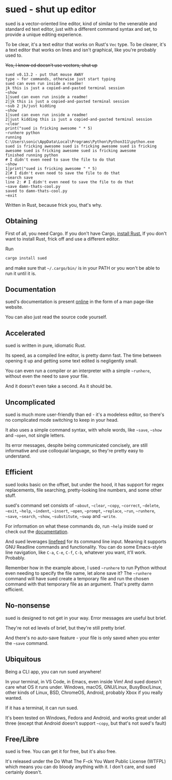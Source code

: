 # sued - shut up editor

sued is a vector-oriented line editor, kind of similar to the venerable and standard ed text editor, just with a different command syntax and set, to provide a unique editing experience.

To be clear, it's a text editor that works on Rust's `Vec` type. To be clearer, it's a text editor that works on lines and isn't graphical, like you're probably used to.

~~Yes, I know ed doesn't use vectors, shut up~~

```sued
sued v0.13.2 - put that mouse AWAY
type ~ for commands, otherwise just start typing
sued can even run inside a readme!
jk this is just a copied-and-pasted terminal session
~show
1│sued can even run inside a readme!
2│jk this is just a copied-and-pasted terminal session
~sub 2 jk/just kidding
~show
1│sued can even run inside a readme!
2│just kidding this is just a copied-and-pasted terminal session
~clear
print("sued is fricking awesome " * 5)
~runhere python
running C:\Users\sonic\AppData\Local\Programs\Python\Python311\python.exe
sued is fricking awesome sued is fricking awesome sued is fricking awesome sued is fricking awesome sued is fricking awesome 
finished running python
# I didn't even need to save the file to do that
~show
1│print("sued is fricking awesome " * 5)
2│# I didn't even need to save the file to do that
~search save
line 2: # I didn't even need to save the file to do that
~save damn-thats-cool.py
saved to damn-thats-cool.py
~exit
```

Written in Rust, because frick you, that's why.

## Obtaining

First of all, you need Cargo. If you don't have Cargo, [install Rust.](https://www.rust-lang.org/learn/get-started) If you don't want to install Rust, frick off and use a different editor.

Run

```bash
cargo install sued
```

and make sure that `~/.cargo/bin/` is in your PATH or you won't be able to run it until it is.

## Documentation

sued's documentation is present [online](https://that1m8head.github.io/sued) in the form of a man page-like website.

You can also just read the source code yourself.

## Accelerated

sued is written in pure, idiomatic Rust.

Its speed, as a compiled line editor, is pretty damn fast. The time between opening it up and getting some text edited is negligently small.

You can even run a compiler or an interpreter with a simple `~runhere`, without even the need to save your file.

And it doesn't even take a second. As it should be.

## Uncomplicated

sued is much more user-friendly than ed - it's a modeless editor, so there's no complicated mode switching to keep in your head.

It also uses a simple command syntax, with whole words, like `~save`, `~show` and `~open`, not single letters.

Its error messages, despite being communicated concisely, are still informative and use colloquial language, so they're pretty easy to understand.

## Efficient

sued looks basic on the offset, but under the hood, it has support for regex replacements, file searching, pretty-looking line numbers, and some other stuff.

sued's command set consists of `~about`, `~clear`, `~copy`, `~correct`, `~delete`, `~exit`, `~help`, `~indent`, `~insert`, `~open`, `~prompt`, `~replace`, `~run`, `~runhere`, `~save`, `~search`, `~show`, `~substitute`, `~swap` and `~write`.

For information on what these commands do, run `~help` inside sued or check out the [documentation](https://that1m8head.github.io/sued).

And sued leverages [linefeed](https://github.com/murarth/linefeed) for its command line input. Meaning it supports GNU Readline commands and functionality. You can do some Emacs-style line navigation, like `C-a`, `C-e`, `C-f`, `C-b`, whatever you want, it'll work. Probably.

Remember how in the example above, I used `~runhere` to run Python without even needing to specify the file name, let alone save it? The `~runhere` command will have sued create a temporary file and run the chosen command with that temporary file as an argument. That's pretty damn efficient.

## No-nonsense

sued is designed to not get in your way. Error messages are useful but brief.

They're not ed levels of brief, but they're still pretty brief.

And there's no auto-save feature - your file is only saved when you enter the `~save` command.

## Ubiquitous

Being a CLI app, you can run sued anywhere!

In your terminal, in VS Code, in Emacs, even inside Vim! And sued doesn't care what OS it runs under. Windows, macOS, GNU/Linux, BusyBox/Linux, other kinds of Linux, BSD, ChromeOS, Android, probably Xbox if you really wanted.

If it has a terminal, it can run sued.

It's been tested on Windows, Fedora and Android, and works great under all three (except that Android doesn't support `~copy`, but that's not sued's fault)

## Free/Libre

sued is free. You can get it for free, but it's also free.

It's released under the Do What The F-ck You Want Public License (WTFPL) which means you can do bloody anything with it. I don't care, and sued certainly doesn't.
